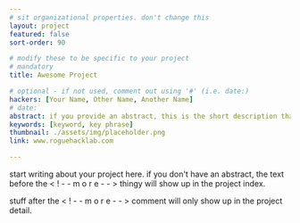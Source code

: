 ```yaml
---
# sit organizational properties. don't change this
layout: project
featured: false
sort-order: 90

# modify these to be specific to your project
# mandatory
title: Awesome Project

# optional - if not used, comment out using '#' (i.e. date:)
hackers: [Your Name, Other Name, Another Name]
# date: 
abstract: if you provide an abstract, this is the short description that will show up in the project index
keywords: [keyword, key phrase]
thumbnail: ./assets/img/placeholder.png
link: www.roguehacklab.com

---
```


start writing about your project here. if you don't have an abstract, the text before the < ! - - m o r e - - > thingy will show up in the project index.
<!-- more -->
stuff after the  < ! - - m o r e - - > comment will only show up in the project detail.

<!--Here's some info on markdown https://help.github.com/articles/basic-writing-and-formatting-syntax/ -->